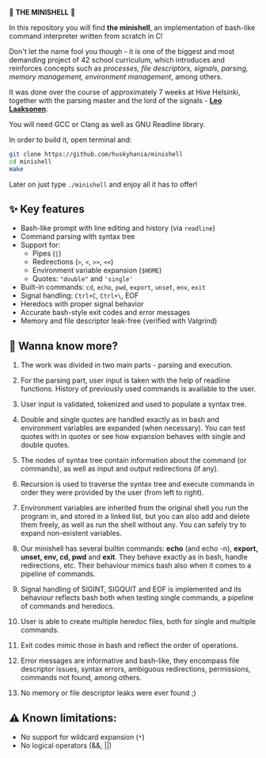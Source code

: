 🐚 **THE MINISHELL** 🐚

In this repository you will find **the minishell**, an implementation of bash-like command interpreter written from scratch in C!

Don't let the name fool you though - it is one of the biggest and most demanding project of 42 school curriculum, which introduces and reinforces concepts such as *processes, file descriptors, signals, parsing, memory management, environment management*, among others.

It was done over the course of approximately 7 weeks at Hive Helsinki, together with the parsing master and the lord of the signals - **[Leo Laaksonen](https://github.com/llaakson)**.

You will need GCC or Clang as well as GNU Readline library.

In order to build it, open terminal and:
```bash
git clone https://github.com/huskyhania/minishell
cd minishell
make
```
Later on just type ```./minishell``` and enjoy all it has to offer!

## ✨ Key features

- Bash-like prompt with line editing and history (via `readline`)
- Command parsing with syntax tree
- Support for:
  - Pipes (`|`)
  - Redirections (`>`, `<`, `>>`, `<<`)
  - Environment variable expansion (`$HOME`)
  - Quotes: `"double"` and `'single'`
- Built-in commands: `cd`, `echo`, `pwd`, `export`, `unset`, `env`, `exit`
- Signal handling: `Ctrl+C`, `Ctrl+\`, EOF
- Heredocs with proper signal behavior
- Accurate bash-style exit codes and error messages
- Memory and file descriptor leak-free (verified with Valgrind)

## 🧩 Wanna know more?

1. The work was divided in two main parts - parsing and execution.

2. For the parsing part, user input is taken with the help of readline functions. History of previously used commands is available to the user.

3. User input is validated, tokenized and used to populate a syntax tree.

4. Double and single quotes are handled exactly as in bash and environment variables are expanded (when necessary). You can test quotes with in quotes or see how expansion behaves with single and double quotes.

5. The nodes of syntax tree contain information about the command (or commands), as well as input and output redirections (if any).

6. Recursion is used to traverse the syntax tree and execute commands in order they were provided by the user (from left to right).

7. Environment variables are inherited from the original shell you run the program in, and stored in a linked list, but you can also add and delete them freely, as well as run the shell without any. You can safely try to expand non-existent variables.

8. Our minishell has several builtin commands: **echo** (and echo -n), **export, unset, env, cd, pwd** and **exit**. They behave exactly as in bash, handle redirections, etc. Their behaviour mimics bash also when it comes to a pipeline of commands.

9. Signal handling of SIGINT, SIGQUIT and EOF is implemented and its behaviour reflects bash both when testing single commands, a pipeline of commands and heredocs.

10. User is able to create multiple heredoc files, both for single and multiple commands.

11. Exit codes mimic those in bash and reflect the order of operations.

12. Error messages are informative and bash-like, they encompass file descriptor issues, syntax errors, ambiguous redirections, permissions, commands not found, among others.

13. No memory or file descriptor leaks were ever found ;)

## ⚠️ Known limitations:

- No support for wildcard expansion (`*`)
- No logical operators (&&, ||)
